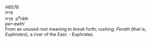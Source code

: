 <body>
  <p>H6578<br>  פּרת  <br> פְּרָת  ‎  p<sup>e</sup>râth  <br><i>per-awth‘ </i><br>From an unused root meaning to <i>break</i> forth; <i>rushing</i>; <i>Perath</i> (that is, <i>Euphrates</i>), a river of the East: - Euphrates.<br></p>
 </body>
